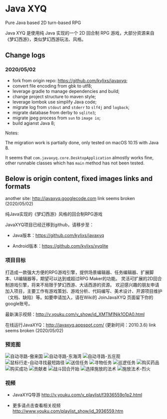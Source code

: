 Java XYQ
=======

Pure Java based 2D turn-based RPG

Java XYQ 是使用纯 Java 实现的一个 2D 回合制 RPG 游戏，大部分资源来自《梦幻西游》，类似梦幻西游玩法、风格。

## Change logs

### 2020/05/02

- fork from origin repo: https://github.com/kylixs/javaxyq;
- convert file encoding from gbk to utf8;
- leverage gradle to manage dependencies and build;
- change project structure to maven style;
- leverage lombok use simplify Java code;
- migrate log from `stdout` and `stderr` to `slf4j` and `logback`;
- migrate database from derby to `sqlite3`;
- migrate jpeg process from `sun` to `image io`;
- build agianst Java 8;

Notes: 

The migration work is partially done, only tested on macOS 10.15 with Java 8.

It seems that `com.javaxyq.core.DesktopApplication` almostly works fine, other runnable classes which has `main` method has not been tested.

## Below is origin content, fixed images links and formats

another site: http://javaxyq.googlecode.com link seems broken (2020/05/02)

纯Java实现的《梦幻西游》风格的回合制RPG游戏

JavaXYQ项目已经迁移到github，请移步至：

- Java版本：https://github.com/kylixs/javaxyq

- Android版本：https://github.com/kylixs/xyqlite

### 项目目标

打造成一款强大方便的RPG游戏引擎，提供场景编辑器、任务编辑器、扩展脚本、UI编辑器等，期望可以达到或超过RPG Maker的功能。
灵活可扩展的2D回合制游戏引擎，将来不局限于梦幻西游、大话西游的资源。
欢迎感兴趣的朋友申请加入项目，主要工作有游戏策划、游戏分析、代码编写、美术设计、开源项目维护（文档、缺陷）等。如要申请加入，请在Wiki的 JoinJavaXYQ 页面留下你的google账号。

最新演示视频：http://v.youku.com/v_show/id_XMTM1Njk1ODA0.html 

在线运行JavaXYQ：http://javaxyq.appspot.com/ (更新时间：2010.3.6) link seems broken (2020/05/02)

### 预览图

![自动寻路-傲来国](doc/image/image001.jpg)
![自动寻路-东海湾](doc/image/image002.jpg)
![自动寻路-五庄观](doc/image/image003.jpg)
![鼠标行走-自动寻找最短路径](doc/image/image004.jpg)
![送信任务](doc/image/image005.jpg)
![寻物任务](doc/image/image006.jpg)
![巡逻任务](doc/image/image007.jpg)
![购买药品](doc/image/image008.jpg)
![购买成功](doc/image/image009.jpg)
![贡献者](doc/image/image010.jpg)
![战斗回合开始](doc/image/image011.jpg)
![选择施放的法术](doc/image/image012.jpg)
![施放法术-烈火](doc/image/image013.jpg)

### 视频

- JavaXYQ导游 http://v.youku.com/v_playlist/f3936559o1p2.html

- 更多请点击查看相关视频 http://www.youku.com/playlist_show/id_3936559.htm
